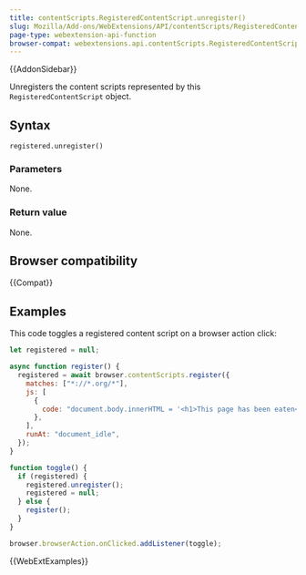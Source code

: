 ```yaml
---
title: contentScripts.RegisteredContentScript.unregister()
slug: Mozilla/Add-ons/WebExtensions/API/contentScripts/RegisteredContentScript/unregister
page-type: webextension-api-function
browser-compat: webextensions.api.contentScripts.RegisteredContentScript.unregister
---
```


{{AddonSidebar}}

Unregisters the content scripts represented by this `RegisteredContentScript` object.

## Syntax

```js-nolint
registered.unregister()
```

### Parameters

None.

### Return value

None.

## Browser compatibility

{{Compat}}

## Examples

This code toggles a registered content script on a browser action click:

```js
let registered = null;

async function register() {
  registered = await browser.contentScripts.register({
    matches: ["*://*.org/*"],
    js: [
      {
        code: "document.body.innerHTML = '<h1>This page has been eaten<h1>'",
      },
    ],
    runAt: "document_idle",
  });
}

function toggle() {
  if (registered) {
    registered.unregister();
    registered = null;
  } else {
    register();
  }
}

browser.browserAction.onClicked.addListener(toggle);
```

{{WebExtExamples}}
